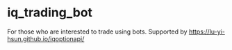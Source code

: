# iq_trading_bot
For those who are interested to trade using bots. 
Supported by https://lu-yi-hsun.github.io/iqoptionapi/
